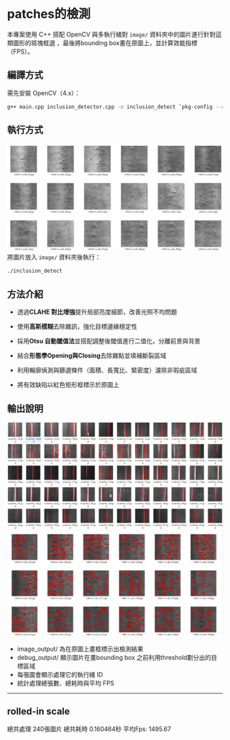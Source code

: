 # patches的檢測

本專案使用 C++ 搭配 OpenCV 與多執行緒對 `image/` 資料夾中的圖片進行針對這類圖形的斑塊框選
，最後將bounding box畫在原圖上，並計算效能指標（FPS）。

##  編譯方式

需先安裝 OpenCV（4.x）：

```bash
g++ main.cpp inclusion_detector.cpp -o inclusion_detect `pkg-config --cflags --libs opencv4` -std=c++17 -pthread


```

##  執行方式
![image](https://github.com/langz824/threaded_opencv_demo/blob/scale_detector/input.png)
將圖片放入 `image/` 資料夾後執行：

```bash
./inclusion_detect
```
##  方法介紹
- 透過**CLAHE 對比增強**提升局部亮度細節，改善光照不均問題

- 使用**高斯模糊**去除雜訊，強化目標邊緣穩定性

- 採用**Otsu 自動閾值法**並搭配調整後閾值進行二值化，分離前景與背景

- 結合**形態學Opening與Closing**去除雜點並填補斷裂區域

- 利用輪廓偵測與篩選條件（面積、長寬比、緊密度）濾除非瑕疵區域

- 將有效缺陷以紅色矩形框標示於原圖上
##  輸出說明
![image](https://github.com/langz824/threaded_opencv_demo/blob/scale_detector/output.png)
![image](https://github.com/langz824/threaded_opencv_demo/blob/scale_detector/output2.png)
- image_output/ 為在原圖上畫框標示出檢測結果
- debug_output/ 顯示圖片在畫bounding box 之前利用threshold劃分出的目標區域
- 每張圖會顯示處理它的執行緒 ID
- 統計處理總張數、總耗時與平均 FPS

---
## rolled-in scale 
總共處理  240張圖片
總共耗時  0.160464秒
平均Fps: 1495.67
